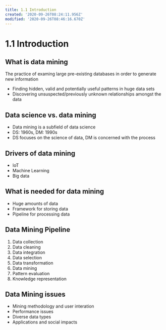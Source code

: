 ```yaml
---
title: 1.1 Introduction
created: '2020-09-26T08:24:11.956Z'
modified: '2020-09-26T08:46:16.670Z'
---
```


# 1.1 Introduction
## What is data mining
The practice of examing large pre-existing databases in order to generate new information
- Finding hidden, valid and potentially useful patterns in huge data sets
- Discovering unsuspected/previously unknown relationships amongst the data

## Data science vs. data mining
- Data mining is a subfield of data science
- DS: 1960s, DM: 1990s
- DS focuses on the science of data, DM is concerned with the process

## Drivers of data mining
- IoT
- Machine Learning
- Big data

## What is needed for data mining
- Huge amounts of data
- Framework for storing data
- Pipeline for processing data

## Data Mining Pipeline
1. Data collection
2. Data cleaning
3. Data integration
4. Data selection
5. Data transformation
6. Data mining
7. Pattern evaluation
8. Knowledge representation

## Data Mining issues
- Mining methodology and user interation
- Performance issues
- Diverse data types
- Applications and social impacts
